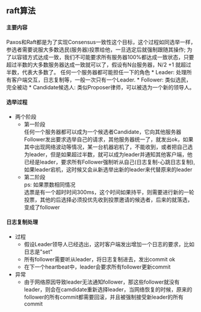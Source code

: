 raft算法
---
#### 主要内容
Paxos和Raft都是为了实现Consensus一致性这个目标，这个过程如同选举一样，参选者需要说服大多数选民(服务器)投票给他，一旦选定后就强制跟随其操作;
为了以容错方式达成一致，我们不可能要求所有服务器100%都达成一致状态，只要超过半数的大多数服务器达成一致就可以了，假设有N台服务器，N/2 +1 就超过半数，代表大多数了。
任何一个服务器都可能担任一下的角色
    * Leader: 处理所有客户端交互，日志复制等，一般一次只有一个Leader.
    * Follower: 类似选民，完全被动
    * Candidate候选人: 类似Proposer律师，可以被选为一个新的领导人。  
#### 选举过程
* 两个阶段  
    * 第一阶段  
任何一个服务器都可以成为一个候选者Candidate，它向其他服务器Follower发出要求选举自己的请求，其他服务器统一了，就发出ok，如果其中出现网络波动等情况，某一台机器宕机了，不能收到，或者把自己选为leader，但是如果超过半数，就可以成为leader并通知其他客户端，他已经是leader，要求所有Follower强制听从自己(日志复制-心跳日志复制),如果leader宕机，这时候又会从新选举出新的leader来代替原来的leader
    * 第二阶段  
ps: 如果票数相同情况  
选票是有一个超时时间300ms，这个时间如果持平，则需要进行新的一轮投票，其他的后选择必须投优先收到投票邀请的候选者，后来的就落选，变成了follower

#### 日志复制处理
* 过程
    * 假设Leader领导人已经选出，这时客户端发出增加一个日志的要求，比如日志是"set"
    * 所有follower需要听从leader，将日志复制进去，发出commit ok
    * 在下一个heartbeat中，leader会要求所有follower更新commit
* 异常
    * 由于网络原因导致leader无法通知follower，那这些follower就没有leader，则会在camdidate重新选择leader，当网络恢复的时候，原来的follower的所有commit都需要回滚，并且被强制接受新leader的所有commit